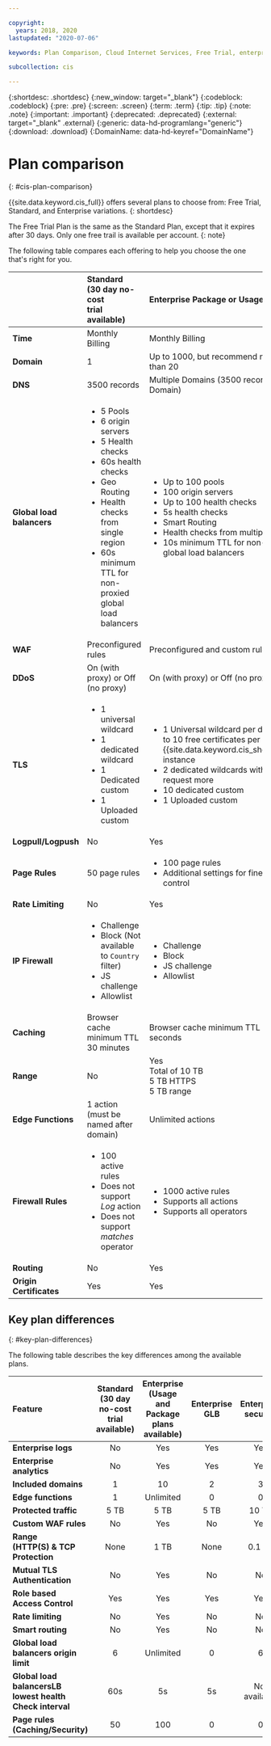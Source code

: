 ```yaml
---

copyright:
  years: 2018, 2020
lastupdated: "2020-07-06"

keywords: Plan Comparison, Cloud Internet Services, Free Trial, enterprise

subcollection: cis

---
```


{:shortdesc: .shortdesc}
{:new_window: target="_blank"}
{:codeblock: .codeblock}
{:pre: .pre}
{:screen: .screen}
{:term: .term}
{:tip: .tip}
{:note: .note}
{:important: .important}
{:deprecated: .deprecated}
{:external: target="_blank" .external}
{:generic: data-hd-programlang="generic"}
{:download: .download}
{:DomainName: data-hd-keyref="DomainName"}

# Plan comparison
{: #cis-plan-comparison}

{{site.data.keyword.cis_full}} offers several plans to choose from: Free Trial, Standard, and Enterprise variations.
{: shortdesc}

The Free Trial Plan is the same as the Standard Plan, except that it expires after 30 days. Only one free trail is available per account.
{: note}

The following table compares each offering to help you choose the one that's right for you.

|         | Standard<br>(30 day no-cost <br>trial available) | Enterprise Package or Usage | Enterprise GLB | Enterprise Security|  
| :------- | :--------- | :------------ | :--------- | :--------- |
|**Time**|Monthly Billing |Monthly Billing|Monthly Billing|Monthly Billing|
|**Domain**|1|Up to 1000, but recommend no more than 20|2|3|
|**DNS**|3500 records |Multiple Domains (3500 records per Domain) |Same as Enterprise |Same as Enterprise|
|**Global load balancers**|<ul><li>5 Pools</li><li>6 origin servers</li><li>5 Health checks</li><li>60s health checks</li><li>Geo Routing</li><li>Health checks from single region</li><li>60s minimum TTL for non-proxied global load balancers</li></ul>|<ul><li>Up to 100 pools</li><li>100 origin servers</li><li>Up to 100 health checks</li><li>5s health checks</li><li>Smart Routing</li><li>Health checks from multiple regions</li><li>10s minimum TTL for non-proxied global load balancers</li></ul>|<ul><li>Up to 100 pools</li><li>18 origin servers</li><li>Up to 100 health checks</li><li>60s health checks</li><li>Health checks from multiple regions</li><li>10s minimum TTL for non-proxied global load balancers</li></ul>|Not available|
|**WAF**|Preconfigured rules|Preconfigured and custom rules|Not available|Same as Enterprise|
|**DDoS**|On (with proxy) or Off (no proxy)|On (with proxy) or Off (no proxy)|Yes (proxy)|Yes|
|**TLS**|<ul><li>1 universal wildcard</li><li>1 dedicated wildcard</li><li>1 Dedicated custom</li><li>1 Uploaded custom</li></ul>|<ul><li>1 Universal wildcard per domain; up to 10 free certificates per {{site.data.keyword.cis_short_notm}} instance</li> <li>2 dedicated wildcards with ability to request more</li><li>10 dedicated custom</li><li>1 Uploaded custom</li></ul>|<ul><li>1 universal wildcard per domain; up to 10 free certificates per {{site.data.keyword.cis_short_notm}} instance</li> <li>2 dedicated wildcards with ability to request more</li><li>2 dedicated custom</li><li>1 uploaded custom</li></ul>|<ul><li>1 universal wildcard per domain; up to 10 free certificates per {{site.data.keyword.cis_short_notm}} instance</li> <li>2 Dedicated wildcard with ability to request more</li><li>3 dedicated custom</li><li>1 uploaded custom</li></ul>|
|**Logpull/Logpush**|No|Yes|Yes|Yes|
|**Page Rules**|50 page rules|<ul><li>100 page rules</li><li>Additional settings for fine-grained control</li></ul>|Not available |Same as Enterprise|
|**Rate Limiting**|No|Yes|Not available|Not available|
|**IP Firewall**|<ul><li>Challenge</li><li>Block (Not available to `Country` filter)</li><li>JS challenge</li><li>Allowlist</li></ul>|<ul><li>Challenge</li><li>Block</li><li>JS challenge</li><li>Allowlist</li></ul>|Not available|Same as Enterprise|
|**Caching**|Browser cache minimum TTL 30 minutes|Browser cache minimum TTL 30 seconds|Not available|Same as Enterprise|
|**Range**|No|Yes<br>Total of 10 TB<br>5 TB HTTPS<br>5 TB range|No|Same as Enterprise|
|**Edge Functions**|1 action<br/>(must be named after domain)|Unlimited actions|Not available|Not available|
|**Firewall Rules**|<ul><li>100 active rules</li><li>Does not support _Log_ action</li><li>Does not support _matches_ operator</li></ul>|<ul><li>1000 active rules</li><li>Supports all actions</li><li>Supports all operators</li></ul>|No|Same as Enterprise|
|**Routing**|No|Yes|No|No |
|**Origin Certificates**|Yes|Yes|Yes| Yes|



## Key plan differences
{: #key-plan-differences}

The following table describes the key differences among the available plans.

| Feature |Standard<br> (30 day no-cost <br>trial available)|Enterprise <br> (Usage and Package <br>plans available)| Enterprise GLB| Enterprise security|
| :------ | :---------: | :----------: | :---------: | :---------: |
|**Enterprise logs**|No|Yes|Yes|Yes|
|**Enterprise analytics**|No|Yes|Yes|Yes|
|**Included domains**|1|10|2|3|
|**Edge functions**|1|Unlimited|0|0|
|**Protected traffic**|5 TB|5 TB|5 TB|10 TB|
|**Custom WAF rules**|No|Yes|No|Yes|
|**Range<br>(HTTP(S) & TCP <br>Protection**|None |1 TB |None|0.1 TB|
|**Mutual TLS <br>Authentication**|No|Yes|No|No|
|**Role based<br> Access Control**|Yes|Yes|Yes|Yes|
|**Rate limiting**|No|Yes|No|No|
|**Smart routing**|No|Yes|No|No|
|**Global load balancers origin limit**|6|Unlimited|0|6|
|**Global load balancersLB lowest health<br> Check interval**|60s|5s|5s|Not available|
|**Page rules<br> (Caching/Security)**|50|100|0|0|
